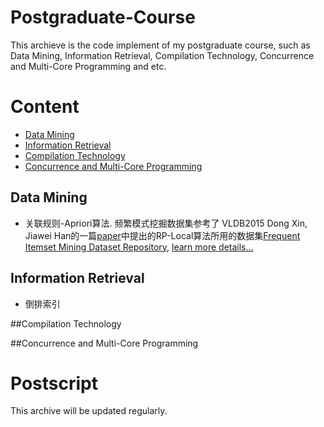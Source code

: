 Postgraduate-Course
=======================
This archieve is the code implement of my postgraduate course, such as Data Mining, Information Retrieval, Compilation Technology, Concurrence and  Multi-Core Programming and etc.

# Content
* [Data Mining](#data-mining)
* [Information Retrieval](#information-retrieval)
* [Compilation Technology](#compilation-technology)
* [Concurrence and  Multi-Core Programming](#concurrence-and--multi-core-programming)

## Data Mining
- 关联规则-Apriori算法. 
频繁模式挖掘数据集参考了 VLDB2015 Dong Xin, Jiawei Han的一篇[paper](https://github.com/lijiansong/Postgraduate-Course/blob/master/数据挖掘/VLDB2005-RP%20Local/vldb05.pdf)中提出的RP-Local算法所用的数据集[Frequent Itemset Mining Dataset Repository](http://fimi.ua.ac.be/data/), [learn more details...](https://github.com/lijiansong/Postgraduate-Course/tree/master/数据挖掘/VLDB2005-RP%20Local)


## Information Retrieval
- 倒排索引

##Compilation Technology


##Concurrence and  Multi-Core Programming


# Postscript
This archive will be updated regularly.
